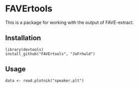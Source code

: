 # FAVErtools

This is a package for working with the output of FAVE-extract.

## Installation

    library(devtools)
    install_github("FAVErtools", "JoFrhwld")
    
## Usage

    data <- read.plotnik("speaker.plt")
    
    